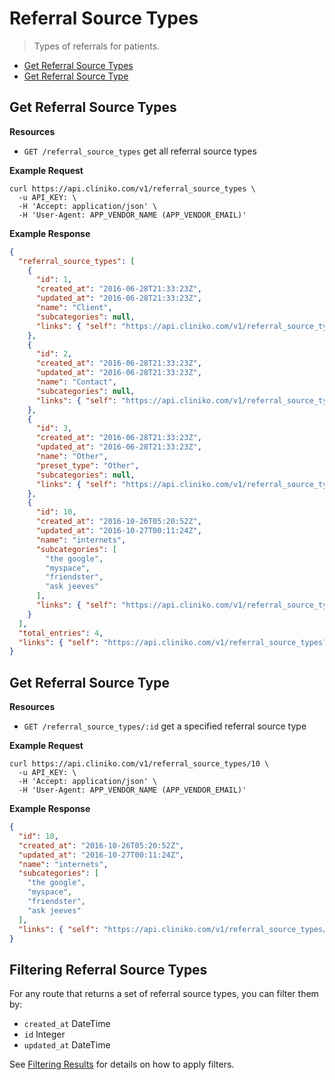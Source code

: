 Referral Source Types
============
> Types of referrals for patients.

* [Get Referral Source Types](#get-referral-source-types "This will return all referral source types.")
* [Get Referral Source Type](#get-referral-source-type "This will return a specified referral source type.")

Get Referral Source Types
----------------

**Resources**
* ```GET /referral_source_types``` get all referral source types

**Example Request**
```shell
curl https://api.cliniko.com/v1/referral_source_types \
  -u API_KEY: \
  -H 'Accept: application/json' \
  -H 'User-Agent: APP_VENDOR_NAME (APP_VENDOR_EMAIL)'
```

**Example Response**
```json
{
  "referral_source_types": [
    {
      "id": 1,
      "created_at": "2016-06-28T21:33:23Z",
      "updated_at": "2016-06-28T21:33:23Z",
      "name": "Client",
      "subcategories": null,
      "links": { "self": "https://api.cliniko.com/v1/referral_source_types/1" }
    },
    {
      "id": 2,
      "created_at": "2016-06-28T21:33:23Z",
      "updated_at": "2016-06-28T21:33:23Z",
      "name": "Contact",
      "subcategories": null,
      "links": { "self": "https://api.cliniko.com/v1/referral_source_types/2" }
    },
    {
      "id": 3,
      "created_at": "2016-06-28T21:33:23Z",
      "updated_at": "2016-06-28T21:33:23Z",
      "name": "Other",
      "preset_type": "Other",
      "subcategories": null,
      "links": { "self": "https://api.cliniko.com/v1/referral_source_types/3" }
    },
    {
      "id": 10,
      "created_at": "2016-10-26T05:20:52Z",
      "updated_at": "2016-10-27T00:11:24Z",
      "name": "internets",
      "subcategories": [
        "the google",
        "myspace",
        "friendster",
        "ask jeeves"
      ],
      "links": { "self": "https://api.cliniko.com/v1/referral_source_types/10" }
    }
  ],
  "total_entries": 4,
  "links": { "self": "https://api.cliniko.com/v1/referral_source_types?page=1" }
}  
```

Get Referral Source Type
------------

**Resources**
* ```GET /referral_source_types/:id``` get a specified referral source type

**Example Request**
```shell
curl https://api.cliniko.com/v1/referral_source_types/10 \
  -u API_KEY: \
  -H 'Accept: application/json' \
  -H 'User-Agent: APP_VENDOR_NAME (APP_VENDOR_EMAIL)'
```

**Example Response**
```json
{
  "id": 10,
  "created_at": "2016-10-26T05:20:52Z",
  "updated_at": "2016-10-27T00:11:24Z",
  "name": "internets",
  "subcategories": [
    "the google",
    "myspace",
    "friendster",
    "ask jeeves"
  ],
  "links": { "self": "https://api.cliniko.com/v1/referral_source_types/10" }
}
```

Filtering Referral Source Types
----------------

For any route that returns a set of referral source types, you can filter them by:
* ```created_at``` DateTime
* ```id``` Integer
* ```updated_at``` DateTime

See [Filtering Results](https://github.com/redguava/cliniko-api#filtering-results) for details on how to apply filters.
